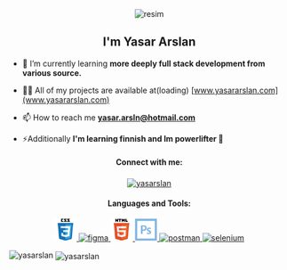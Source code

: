 <div align="center" ><img width="350px" src="https://rishavanand.github.io/static/images/greetings.gif" alt="resim" /></div>

<h2 align="center">I'm Yasar Arslan</h2>
<!--<h4 align="center">A life dedicated to the Full Stack</h4>--!>

- 🌱 I’m currently learning **more deeply full stack development from various source.**

- 👨‍💻 All of my projects are available at(loading) [www.yasararslan.com](www.yasararslan.com)

- 📫 How to reach me **yasar.arsln@hotmail.com**

- ⚡Additionally **I'm learning finnish and Im powerlifter 💪**

<h4 align="center">Connect with me:</h4>
<p align="center">
<a href="https://linkedin.com/in/yasarslan" target="blank"><img align="center" src="https://raw.githubusercontent.com/rahuldkjain/github-profile-readme-generator/master/src/images/icons/Social/linked-in-alt.svg" alt="yasarslan" height="30" width="40" /></a>
</p>

<h4 align="center">Languages and Tools:</h4>
<p align="center"> <a href="https://www.w3schools.com/css/" target="_blank" rel="noreferrer"> <img src="https://raw.githubusercontent.com/devicons/devicon/master/icons/css3/css3-original-wordmark.svg" alt="css3" width="40" height="40"/> </a> <a href="https://www.figma.com/" target="_blank" rel="noreferrer"> <img src="https://www.vectorlogo.zone/logos/figma/figma-icon.svg" alt="figma" width="40" height="40"/> </a> <a href="https://www.w3.org/html/" target="_blank" rel="noreferrer"> <img src="https://raw.githubusercontent.com/devicons/devicon/master/icons/html5/html5-original-wordmark.svg" alt="html5" width="40" height="40"/> </a> <a href="https://www.photoshop.com/en" target="_blank" rel="noreferrer"> <img src="https://raw.githubusercontent.com/devicons/devicon/master/icons/photoshop/photoshop-line.svg" alt="photoshop" width="40" height="40"/> </a> <a href="https://postman.com" target="_blank" rel="noreferrer"> <img src="https://www.vectorlogo.zone/logos/getpostman/getpostman-icon.svg" alt="postman" width="40" height="40"/> </a> <a href="https://www.selenium.dev" target="_blank" rel="noreferrer"> <img src="https://raw.githubusercontent.com/detain/svg-logos/780f25886640cef088af994181646db2f6b1a3f8/svg/selenium-logo.svg" alt="selenium" width="40" height="40"/> </a> </p>

<p><img align="left" src="https://github-readme-stats.vercel.app/api/top-langs?username=yasarslan&show_icons=true&locale=en&layout=compact" alt="yasarslan" /></p>

<p>&nbsp;<img align="center" src="https://github-readme-stats.vercel.app/api?username=yasarslan&show_icons=true&locale=en" alt="yasarslan" /></p>
